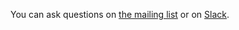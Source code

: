 You can ask questions on [the mailing list](https://bit.ly/vega-discuss) or on [Slack](https://bit.ly/join-vega-slack).
